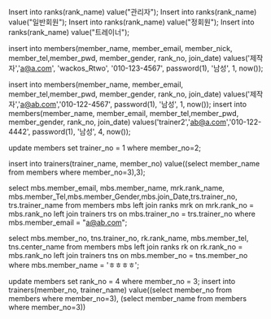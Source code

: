Insert into ranks(rank_name) value("관리자");
Insert into ranks(rank_name) value("일반회원");
Insert into ranks(rank_name) value("정회원");
Insert into ranks(rank_name) value("트레이너");

insert into members(member_name, member_email, member_nick,
member_tel,member_pwd, member_gender, rank_no, join_date)
values('제작자','a@a.com', 'wackos_Rtwo',
'010-123-4567', password(1), '남성', 1, now());

insert into members(member_name, member_email, member_tel,member_pwd, member_gender, rank_no, join_date)
values('제작자','a@ab.com','010-122-4567', password(1), '남성', 1, now());
insert into members(member_name, member_email, member_tel,member_pwd, member_gender, rank_no, join_date)
values('trainer2','ab@a.com','010-122-4442', password(1), '남성', 4, now());

update members set trainer_no = 1 where member_no=2;

insert into trainers(trainer_name, member_no) value((select member_name from members where member_no=3),3);

select mbs.member_email, mbs.member_name, mrk.rank_name,
mbs.member_Tel,mbs.member_Gender,mbs.join_Date,trs.trainer_no,
trs.trainer_name
from members mbs
left join ranks mrk on mrk.rank_no = mbs.rank_no
left join trainers trs on mbs.trainer_no = trs.trainer_no
where mbs.member_email = "a@ab.com";

select mbs.member_no, tns.trainer_no, rk.rank_name, mbs.member_tel, tns.center_name
    from members mbs
    left join ranks rk on rk.rank_no = mbs.rank_no
    left join trainers tns on mbs.member_no = tns.member_no
    where mbs.member_name = 'ㅎㅎㅎㅎ';

update members set rank_no = 4
where member_no = 3;
insert into trainers(member_no, trainer_name)
    value((select member_no from members where member_no=3), (select member_name from members where member_no=3))